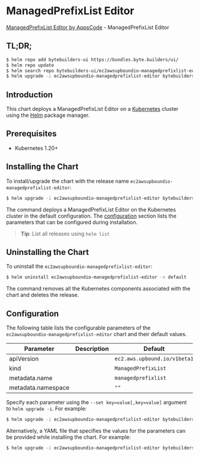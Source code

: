 # ManagedPrefixList Editor

[ManagedPrefixList Editor by AppsCode](https://byte.builders) - ManagedPrefixList Editor

## TL;DR;

```bash
$ helm repo add bytebuilders-ui https://bundles.byte.builders/ui/
$ helm repo update
$ helm search repo bytebuilders-ui/ec2awsupboundio-managedprefixlist-editor --version=v0.4.18
$ helm upgrade -i ec2awsupboundio-managedprefixlist-editor bytebuilders-ui/ec2awsupboundio-managedprefixlist-editor -n default --create-namespace --version=v0.4.18
```

## Introduction

This chart deploys a ManagedPrefixList Editor on a [Kubernetes](http://kubernetes.io) cluster using the [Helm](https://helm.sh) package manager.

## Prerequisites

- Kubernetes 1.20+

## Installing the Chart

To install/upgrade the chart with the release name `ec2awsupboundio-managedprefixlist-editor`:

```bash
$ helm upgrade -i ec2awsupboundio-managedprefixlist-editor bytebuilders-ui/ec2awsupboundio-managedprefixlist-editor -n default --create-namespace --version=v0.4.18
```

The command deploys a ManagedPrefixList Editor on the Kubernetes cluster in the default configuration. The [configuration](#configuration) section lists the parameters that can be configured during installation.

> **Tip**: List all releases using `helm list`

## Uninstalling the Chart

To uninstall the `ec2awsupboundio-managedprefixlist-editor`:

```bash
$ helm uninstall ec2awsupboundio-managedprefixlist-editor -n default
```

The command removes all the Kubernetes components associated with the chart and deletes the release.

## Configuration

The following table lists the configurable parameters of the `ec2awsupboundio-managedprefixlist-editor` chart and their default values.

|     Parameter      | Description |                 Default                 |
|--------------------|-------------|-----------------------------------------|
| apiVersion         |             | <code>ec2.aws.upbound.io/v1beta1</code> |
| kind               |             | <code>ManagedPrefixList</code>          |
| metadata.name      |             | <code>managedprefixlist</code>          |
| metadata.namespace |             | <code>""</code>                         |


Specify each parameter using the `--set key=value[,key=value]` argument to `helm upgrade -i`. For example:

```bash
$ helm upgrade -i ec2awsupboundio-managedprefixlist-editor bytebuilders-ui/ec2awsupboundio-managedprefixlist-editor -n default --create-namespace --version=v0.4.18 --set apiVersion=ec2.aws.upbound.io/v1beta1
```

Alternatively, a YAML file that specifies the values for the parameters can be provided while
installing the chart. For example:

```bash
$ helm upgrade -i ec2awsupboundio-managedprefixlist-editor bytebuilders-ui/ec2awsupboundio-managedprefixlist-editor -n default --create-namespace --version=v0.4.18 --values values.yaml
```
